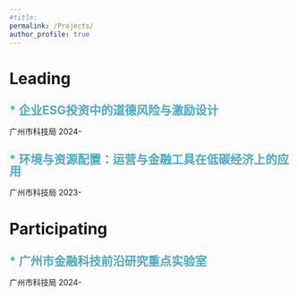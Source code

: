 ```yaml
---
#title: 
permalink: /Projects/
author_profile: true
---
```

<style>
  .deep-blue {
    color: #4BAAC6; /* 蓝色 */
    line-height: 1; /* 调整行距，数字越大，行距越大 */
  }
</style>

Leading
=====
<h2 class="deep-blue">* 企业ESG投资中的道德风险与激励设计</h2>
广州市科技局  
2024-

<h2 class="deep-blue">* 环境与资源配置：运营与金融工具在低碳经济上的应用</h2>
广州市科技局  
2023-

Participating
=====
<h2 class="deep-blue">* 广州市金融科技前沿研究重点实验室</h2>
广州市科技局  
2024-
